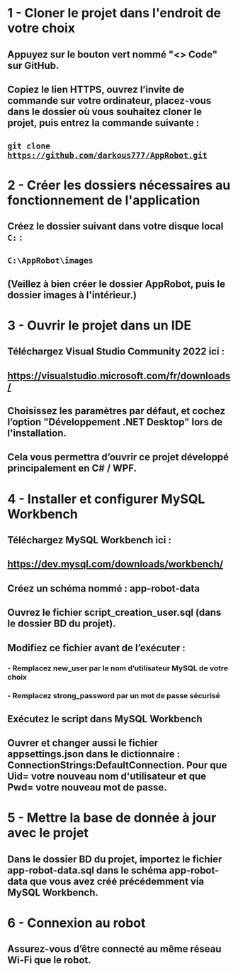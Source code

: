 # 1 - Cloner le projet dans l'endroit de votre choix

## Appuyez sur le bouton vert nommé "<> Code" sur GitHub.

## Copiez le lien HTTPS, ouvrez l’invite de commande sur votre ordinateur, placez-vous dans le dossier où vous souhaitez cloner le projet, puis entrez la commande suivante :

## <code>git clone https://github.com/darkous777/AppRobot.git</code>


# 2 - Créer les dossiers nécessaires au fonctionnement de l'application

## Créez le dossier suivant dans votre disque local <code>C:</code> :

## <code>C:\AppRobot\images</code>

## (Veillez à bien créer le dossier AppRobot, puis le dossier images à l'intérieur.)


# 3 - Ouvrir le projet dans un IDE

## Téléchargez Visual Studio Community 2022 ici :

## https://visualstudio.microsoft.com/fr/downloads/

## Choisissez les paramètres par défaut, et cochez l’option "Développement .NET Desktop" lors de l'installation.

## Cela vous permettra d’ouvrir ce projet développé principalement en C# / WPF.


# 4 - Installer et configurer MySQL Workbench

## Téléchargez MySQL Workbench ici :

## https://dev.mysql.com/downloads/workbench/

## Créez un schéma nommé : app-robot-data

## Ouvrez le fichier script_creation_user.sql (dans le dossier BD du projet).

## Modifiez ce fichier avant de l’exécuter :

### - Remplacez new_user par le nom d’utilisateur MySQL de votre choix

### - Remplacez strong_password par un mot de passe sécurisé

## Exécutez le script dans MySQL Workbench

## Ouvrer et changer aussi le fichier appsettings.json dans le dictionnaire : ConnectionStrings:DefaultConnection. Pour que Uid= votre nouveau nom d'utilisateur et que Pwd= votre nouveau mot de passe.

# 5 - Mettre la base de donnée à jour avec le projet

## Dans le dossier BD du projet, importez le fichier app-robot-data.sql dans le schéma app-robot-data que vous avez créé précédemment via MySQL Workbench.

# 6 - Connexion au robot

## Assurez-vous d’être connecté au même réseau Wi-Fi que le robot.

